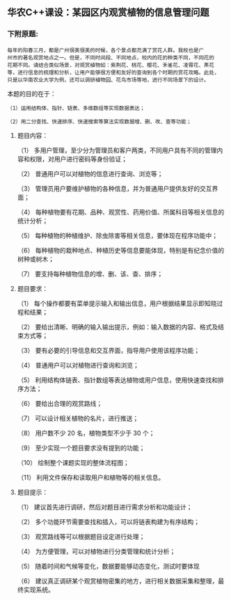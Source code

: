 ## 华农C++课设：某园区内观赏植物的信息管理问题
### 下附原题:

    每年的阳春三月，都是广州很美很美的时候，各个景点都充满了赏花人群。我校也是广
    州市的著名观赏地点之一。但是，不同时间段、不同地点，校内的花的种类不同，不同花的
    花期不同。请结合类似场景，对观赏植物如：紫荆花、桃花、樱花、禾雀花、凌霄花、茶花
    等，进行信息的梳理和分析，让用户能够很方便和友好的查询到各个时期的赏花攻略。此处，
    只是以华南农业大学为例，还可以调研植物园、花鸟市场等地，进行不同场景下的设计。

本题的目的在于：

    （1）运用结构体、指针、链表、多维数组等实现数据表达；

    （2）用二分查找、快速排序、快速搜索等算法实现数据增、删、改、查等功能；

1. 题目内容：

    （1） 多用户管理，至少分为管理员和客户两类，不同用户具有不同的管理内容和权限，对用户进行密码等身份验证；

    （2） 普通用户可以对植物的信息进行查询、浏览等；

    （3） 管理员用户要维护植物的各种信息，并为普通用户提供友好的交互界面；

    （4） 每种植物要有花期、品种、观赏性、药用价值、所属科目等相关信息的统计分析；

    （5） 每种植物的种植维护、除虫除害等相关信息，要体现在程序功能中；

    （6） 每种植物的栽种地点、种植历史等信息要能体现，特别是有纪念价值的树种或树木；

    （7） 要支持每种植物信息的增、删、该、查、排序；

2. 题目要求：

    （1） 每个操作都要有菜单提示输入和输出信息，用户根据结果显示即知晓过程和结果；

    （2） 要给出清晰、明确的输入输出提示，例如：输入数据的内容、格式及结束方式等；

    （3） 要有必要的引导信息和交互界面，指导用户使用该程序功能；

    （4） 普通用户可以对植物进行查询和浏览；

    （5） 利用结构体链表、指针数组等表达植物或用户信息，使用快速查找和排序方法；

    （6） 要给出合理的观赏路线；

    （7） 可以设计相关植物的名片，进行推送；

    （8） 用户数不少 20 名，植物类型不少于 30 个；

    （9） 至少实现一个题目要求没有提到的功能；

    （10） 绘制整个课题实现的整体流程图；

    （11） 利用文件保存和读取用户和植物等的相关信息。

3. 题目提示：

    （1） 建议首先进行调研，然后对题目进行需求分析和功能设计；

    （2） 多个功能环节需要查找和插入，可以将链表构建为有序结构；

    （3） 观赏路线等可以根据题目设定进行处理；

    （4） 为方便管理，可以对植物进行分类管理和统计分析；

    （5） 随着时间和气候等变化，数据要能够动态变化，测试时要体现

    （6） 建议真正调研某个观赏植物密集的地方，进行相关数据采集和整理，最终实现系统。
